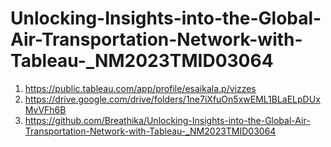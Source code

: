 # Unlocking-Insights-into-the-Global-Air-Transportation-Network-with-Tableau-_NM2023TMID03064

1.	https://public.tableau.com/app/profile/esaikala.p/vizzes
2.	https://drive.google.com/drive/folders/1ne7iXfuOn5xwEML1BLaELpDUxMvVFh6B
3.	https://github.com/Breathika/Unlocking-Insights-into-the-Global-Air-Transportation-Network-with-Tableau-_NM2023TMID03064
